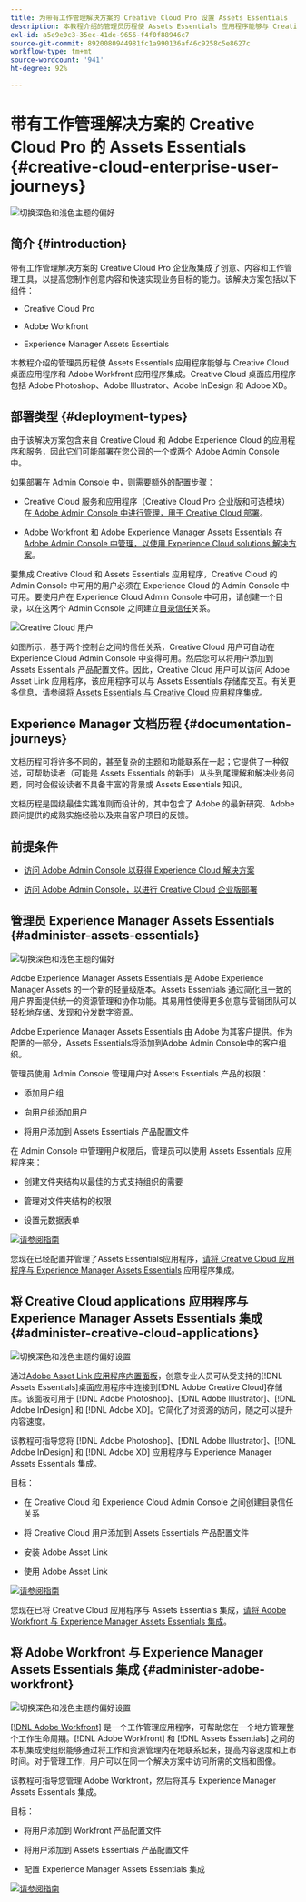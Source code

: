 ```yaml
---
title: 为带有工作管理解决方案的 Creative Cloud Pro 设置 Assets Essentials
description: 本教程介绍的管理员历程使 Assets Essentials 应用程序能够与 Creative Cloud 桌面应用程序和 Adobe Workfront 应用程序集成。Creative Cloud 桌面应用程序包括 Adobe Photoshop、Adobe Illustrator、Adobe InDesign 和 Adobe XD。
exl-id: a5e9e0c3-35ec-41de-9656-f4f0f88946c7
source-git-commit: 8920080944981fc1a990136af46c9258c5e8627c
workflow-type: tm+mt
source-wordcount: '941'
ht-degree: 92%

---
```


# 带有工作管理解决方案的 Creative Cloud Pro 的 Assets Essentials {#creative-cloud-enterprise-user-journeys}

![切换深色和浅色主题的偏好](assets/cce-next-banner-landing-page.png)

## 简介 {#introduction}

带有工作管理解决方案的 Creative Cloud Pro 企业版集成了创意、内容和工作管理工具，以提高您制作创意内容和快速实现业务目标的能力。该解决方案包括以下组件：

* Creative Cloud Pro

* Adobe Workfront

* Experience Manager Assets Essentials

本教程介绍的管理员历程使 Assets Essentials 应用程序能够与 Creative Cloud 桌面应用程序和 Adobe Workfront 应用程序集成。Creative Cloud 桌面应用程序包括 Adobe Photoshop、Adobe Illustrator、Adobe InDesign 和 Adobe XD。

## 部署类型 {#deployment-types}

由于该解决方案包含来自 Creative Cloud 和 Adobe Experience Cloud 的应用程序和服务，因此它们可能部署在您公司的一个或两个 Adobe Admin Console 中。

如果部署在 Admin Console 中，则需要额外的配置步骤：

* Creative Cloud 服务和应用程序（Creative Cloud Pro 企业版和可选模块）在[ Adobe Admin Console 中进行管理，用于 Creative Cloud 部署](https://helpx.adobe.com/content/help/en/enterprise/admin-guide.html)。

* Adobe Workfront 和 Adobe Experience Manager Assets Essentials 在 [Adobe Admin Console 中管理，以使用 Experience Cloud solutions 解决方案](https://experienceleague.adobe.com/docs/core-services/interface/administration/admin-getting-started.html)。

要集成 Creative Cloud 和 Assets Essentials 应用程序，Creative Cloud 的 Admin Console 中可用的用户必须在 Experience Cloud 的 Admin Console 中可用。要使用户在 Experience Cloud Admin Console 中可用，请创建一个目录，以在这两个 Admin Console 之间建立[目录信任](https://helpx.adobe.com/enterprise/using/set-up-identity.html#directory-trusting)关系。

![Creative Cloud 用户](assets/creative-cloud-users.svg)

如图所示，基于两个控制台之间的信任关系，Creative Cloud 用户可自动在 Experience Cloud Admin Console 中变得可用。然后您可以将用户添加到 Assets Essentials 产品配置文件。因此，Creative Cloud 用户可以访问 Adobe Asset Link 应用程序，该应用程序可以与 Assets Essentials 存储库交互。有关更多信息，请参阅[将 Assets Essentials 与 Creative Cloud 应用程序集成](integrate-with-creative-cloud.md)。

## Experience Manager 文档历程 {#documentation-journeys}

文档历程可将许多不同的，甚至复杂的主题和功能联系在一起；它提供了一种叙述，可帮助读者（可能是 Assets Essentials 的新手）从头到尾理解和解决业务问题，同时会假设读者不具备丰富的背景或 Assets Essentials 知识。

文档历程是围绕最佳实践准则而设计的，其中包含了 Adobe 的最新研究、Adobe 顾问提供的成熟实施经验以及来自客户项目的反馈。

## 前提条件

* [访问 Adobe Admin Console 以获得 Experience Cloud 解决方案](https://experienceleague.adobe.com/docs/core-services/interface/administration/admin-getting-started.html)

* [访问 Adobe Admin Console，以进行 Creative Cloud 企业版部署](https://helpx.adobe.com/cn/enterprise/admin-guide.html)

## 管理员 Experience Manager Assets Essentials {#administer-assets-essentials}

![切换深色和浅色主题的偏好](assets/cce-assets.png)

Adobe Experience Manager Assets Essentials 是 Adobe Experience Manager Assets 的一个新的轻量级版本。Assets Essentials 通过简化且一致的用户界面提供统一的资源管理和协作功能。其易用性使得更多创意与营销团队可以轻松地存储、发现和分发数字资源。

Adobe Experience Manager Assets Essentials 由 Adobe 为其客户提供。作为配置的一部分，Assets Essentials将添加到Adobe Admin Console中的客户组织。

管理员使用 Admin Console 管理用户对 Assets Essentials 产品的权限：

* 添加用户组

* 向用户组添加用户

* 将用户添加到 Assets Essentials 产品配置文件

在 Admin Console 中管理用户权限后，管理员可以使用 Assets Essentials 应用程序来：

* 创建文件夹结构以最佳的方式支持组织的需要

* 管理对文件夹结构的权限

* 设置元数据表单

[![请参阅指南](https://helpx.adobe.com/content/dam/help/en/marketing-cloud/how-to/digital-foundation/_jcr_content/main-pars/image_1250343773/see-the-guide-sm.png)](deploy-administer.md)

您现在已经配置并管理了Assets Essentials应用程序，[请将 Creative Cloud 应用程序与 Experience Manager Assets Essentials](integrate-with-creative-cloud.md) 应用程序集成。

## 将 Creative Cloud applications 应用程序与 Experience Manager Assets Essentials 集成 {#administer-creative-cloud-applications}

![切换深色和浅色主题的偏好设置](assets/cce-creative-cloud.png)

通过[Adobe Asset Link 应用程序内置面板](https://www.adobe.com/cn/creativecloud/business/enterprise/adobe-asset-link.html)，创意专业人员可从受支持的[!DNL Assets Essentials]桌面应用程序中连接到[!DNL Adobe Creative Cloud]存储库。该面板可用于 [!DNL Adobe Photoshop]、[!DNL Adobe Illustrator]、[!DNL Adobe InDesign] 和 [!DNL Adobe XD]。它简化了对资源的访问，随之可以提升内容速度。

该教程可指导您将 [!DNL Adobe Photoshop]、[!DNL Adobe Illustrator]、[!DNL Adobe InDesign] 和 [!DNL Adobe XD] 应用程序与 Experience Manager Assets Essentials 集成。

目标：

* 在 Creative Cloud 和 Experience Cloud Admin Console 之间创建目录信任关系

* 将 Creative Cloud 用户添加到 Assets Essentials 产品配置文件

* 安装 Adobe Asset Link

* 使用 Adobe Asset Link

[![请参阅指南](https://helpx.adobe.com/content/dam/help/en/marketing-cloud/how-to/digital-foundation/_jcr_content/main-pars/image_1250343773/see-the-guide-sm.png)](integrate-with-creative-cloud.md)

您现在已将 Creative Cloud 应用程序与 Assets Essentials 集成，[请将 Adobe Workfront 与 Experience Manager Assets Essentials 集成](integrate-with-workfront.md)。

## 将 Adobe Workfront 与 Experience Manager Assets Essentials 集成 {#administer-adobe-workfront}

![切换深色和浅色主题的偏好设置](assets/cce-workfront.png)

[[!DNL Adobe Workfront]](https://www.workfront.com/) 是一个工作管理应用程序，可帮助您在一个地方管理整个工作生命周期。[!DNL Adobe Workfront] 和 [!DNL Assets Essentials] 之间的本机集成使组织能够通过将工作和资源管理内在地联系起来，提高内容速度和上市时间。对于管理工作，用户可以在同一个解决方案中访问所需的文档和图像。

该教程可指导您管理 Adobe Workfront，然后将其与 Experience Manager Assets Essentials 集成。

目标：

* 将用户添加到 Workfront 产品配置文件

* 将用户添加到 Assets Essentials 产品配置文件

* 配置 Experience Manager Assets Essentials 集成

[![请参阅指南](https://helpx.adobe.com/content/dam/help/en/marketing-cloud/how-to/digital-foundation/_jcr_content/main-pars/image_1250343773/see-the-guide-sm.png)](integrate-with-workfront.md)
